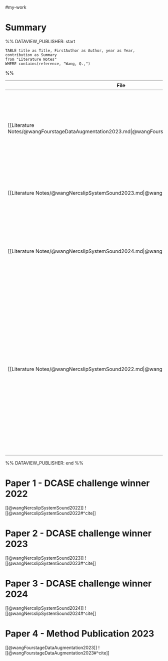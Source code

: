 #my-work

# Summary

%% DATAVIEW_PUBLISHER: start
```dataview
TABLE title as Title, FirstAuthor as Author, year as Year, contribution as Summary
from "Literature Notes"
WHERE contains(reference, "Wang, Q.,")
```
%%

| File                                                                                           | Title                                                                                                                          | Author     | Year | Summary                                                                                                                                                                                                                                                                                                                                                                |
| ---------------------------------------------------------------------------------------------- | ------------------------------------------------------------------------------------------------------------------------------ | ---------- | ---- | ---------------------------------------------------------------------------------------------------------------------------------------------------------------------------------------------------------------------------------------------------------------------------------------------------------------------------------------------------------------------- |
| [[Literature Notes/@wangFourstageDataAugmentation2023.md\|@wangFourstageDataAugmentation2023]] | A four-stage data augmentation approach to ResNet-conformer based acoustic modeling for sound event localization and detection | Wang, Qing | 2023 | \-                                                                                                                                                                                                                                                                                                                                                                     |
| [[Literature Notes/@wangNercslipSystemSound2023.md\|@wangNercslipSystemSound2023]]             | The nerc-slip system for sound event localization and detection of dcase2023 challenge                                         | Wang, Qing | 2023 | \-                                                                                                                                                                                                                                                                                                                                                                     |
| [[Literature Notes/@wangNercslipSystemSound2024.md\|@wangNercslipSystemSound2024]]             | The nerc-slip system for sound event localization and detection with source distance estimation of dcase 2024 challenge        | Wang, Qing | 2024 | \-                                                                                                                                                                                                                                                                                                                                                                     |
| [[Literature Notes/@wangNercslipSystemSound2022.md\|@wangNercslipSystemSound2022]]             | The nerc-slip system for sound event localization and detection of dcase2022 challenge                                         | Wang, Qing | 2022 | This technical reports outlines the winning entry for the DCASE 2022 Task 3 challenge (sound event detection and localisation). The authors propose a model applying the multi-[[Activity-Coupled Cartesian Direction of Arriva\|ACCDOA]] representation, using audio channel swapping to augment data, a Resnet-Conformer architecture and a model ensemble strategy. |

%% DATAVIEW_PUBLISHER: end %%
# Paper 1 - DCASE challenge winner 2022

[[@wangNercslipSystemSound2022]]
![[@wangNercslipSystemSound2022#^cite]]

# Paper 2 - DCASE challenge winner 2023

[[@wangNercslipSystemSound2023]]
![[@wangNercslipSystemSound2023#^cite]]

# Paper 3 - DCASE challenge winner 2024

[[@wangNercslipSystemSound2024]]
![[@wangNercslipSystemSound2024#^cite]]

# Paper 4 - Method Publication 2023

[[@wangFourstageDataAugmentation2023]]
![[@wangFourstageDataAugmentation2023#^cite]]

